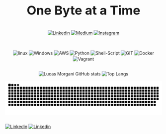 ### <p align="center" style="color:37c3c0; font-size:40px;"><b>One Byte at a Time</b></p>

<div align="center">

[![Linkedin](https://img.shields.io/badge/LinkedIn-041116?style=for-the-badge&logo=linkedin&logoColor=white)](https://www.linkedin.com/in/lucasmorgani/)
[![Medium](https://img.shields.io/badge/Medium-041116?style=for-the-badge&logo=medium&logoColor=white)]()
[![Instagram](https://img.shields.io/badge/Instagram-041116?style=for-the-badge&logo=instagram&logoColor=white)](https://www.instagram.com/luqueta002)

</div>

##

<!--
<div style="display: inline_block" align="center"><br/>
    <img align="center" alt="linux" src="https://img.shields.io/badge/Linux-FCC624?style=for-the-badge&logo=linux&logoColor=black">
    <img align="center" alt="Windows" src="https://img.shields.io/badge/Windows-0078D6?style=for-the-badge&logo=windows&logoColor=white">
    <img align="center" alt="AWS" src="https://img.shields.io/badge/Amazon_AWS-041116?style=for-the-badge&logo=amazon-aws&logoColor=white">
    <img align="center" alt="Python" src="https://img.shields.io/badge/Python-14354C?style=for-the-badge&logo=python&logoColor=white">
    <img align="center" alt="Shell-Script" src="https://img.shields.io/badge/Shell_Script-121011?style=for-the-badge&logo=gnu-bash&logoColor=white" />
    <img align="center" alt="GIT" src="https://img.shields.io/badge/GIT-E44C30?style=for-the-badge&logo=git&logoColor=white">
    <img align="center" alt="Docker" src="https://img.shields.io/badge/docker-%230db7ed.svg?style=for-the-badge&logo=docker&logoColor=white">
    <img align="center" alt="Vagrant" src="https://img.shields.io/badge/vagrant-%231563FF.svg?style=for-the-badge&logo=vagrant&logoColor=white">
</div>
-->

<div style="display: inline_block" align="center"><br/>
    <img align="center" alt="linux" src="https://img.shields.io/badge/Linux-0A1A2A?style=for-the-badge&logo=linux&logoColor=white">
    <img align="center" alt="Windows" src="https://img.shields.io/badge/Windows-0A1A2A?style=for-the-badge&logo=windows&logoColor=white">
    <img align="center" alt="AWS" src="https://img.shields.io/badge/Amazon_AWS-0A1A2A?style=for-the-badge&logo=amazon-aws&logoColor=white">
    <img align="center" alt="Python" src="https://img.shields.io/badge/Python-0A1A2A?style=for-the-badge&logo=python&logoColor=white">
    <img align="center" alt="Shell-Script" src="https://img.shields.io/badge/Shell_Script-0A1A2A?style=for-the-badge&logo=gnu-bash&logoColor=white" />
    <img align="center" alt="GIT" src="https://img.shields.io/badge/GIT-0A1A2A?style=for-the-badge&logo=git&logoColor=white">
    <img align="center" alt="Docker" src="https://img.shields.io/badge/Docker-0A1A2A?style=for-the-badge&logo=docker&logoColor=white">
    <img align="center" alt="Vagrant" src="https://img.shields.io/badge/Vagrant-0A1A2A?style=for-the-badge&logo=vagrant&logoColor=white">
</div>

<br>

<div style="display: inline_block" align="center">
    
![Lucas Morgani GitHub stats](https://github-readme-stats.vercel.app/api?username=LucasMorgani&show_icons=true&theme=onedark&hide_border=true&title_color=ffffff&text_color=37c3c0&bg_color=041116)
![Top Langs](https://github-readme-stats.vercel.app/api/top-langs/?username=LucasMorgani&&layout=compact&hide_border=true&title_color=ffffff&text_color=37c3c0&bg_color=041116)

</div>


<picture align="center">
  <source media="(prefers-color-scheme: dark)" srcset="https://raw.githubusercontent.com/LucasMorgani/LucasMorgani/output/github-contribution-grid-snake-dark.svg">
  <source media="(prefers-color-scheme: light)" srcset="https://raw.githubusercontent.com/LucasMorgani/LucasMorgani/output/github-contribution-grid-snake-dark.svg">
  <img align="center" alt="github contribution grid snake animation" src="https://raw.githubusercontent.com/mari4souza/mari4souza/output/github-contribution-grid-snake.svg">
</picture>

##

[![Linkedin](https://img.shields.io/badge/Email-D14836?style=for-the-badge&logo=gmail&logoColor=white)](mailto:morganis1411@gmail.com)
[![Linkedin](https://img.shields.io/badge/WhatsApp-25D366?style=for-the-badge&logo=whatsapp&logoColor=white)](https://wa.me/11985168748)


